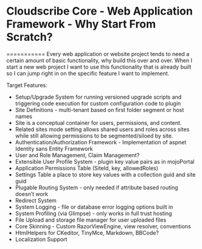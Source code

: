# Cloudscribe Core - Web Application Framework - Why Start From Scratch?
===========
Every web application or website project tends to need a certain amount of basic functionality, why build this over and over. When I start a new web project I want to use this functionality that is already built so I can jump right in on the specific feature I want to implement. 

Target Features:
* Setup/Upgrade System for running versioned upgrade scripts and triggering code execution for custom configuration code to plugin
* Site Definitions - multi-tenant based on first folder segment or host names
* Site is a conceptual container for users, permissions, and content. 
* Related sites mode setting allows shared users and roles across sites while still allowing permissions to be segmented/siloed by site.
* Authentication/Authorization Framework - Implementation of aspnet Identity sans Entity Framework
* User and Role Management, Claim Management?
* Extensible User Profile System - plugin key value pairs as in mojoPortal
* Application Permissions Table (SiteId, key, allowedRoles)
* Settings Table a place to store key values with a collection guid and site guid
* Plugable Routing System - only needed if attribute based routing doesn’t work
* Redirect System
* System Logging - file or database error logging options built in
* System Profiling (via Glimpse) - only works in full trust hosting
* File Upload and storage file manager for user uploaded files
* Core Skinning - Custom RazorViewEngine, view resolver, conventions
* HtmlHelpers for CKeditor, TinyMce, Markdown, BBCode?
* Localization Support
